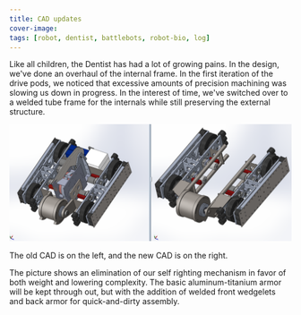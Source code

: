 ```yaml
---
title: CAD updates
cover-image: 
tags: [robot, dentist, battlebots, robot-bio, log]
---
```


Like all children, the Dentist has had a lot of growing pains. In the design, we've done an overhaul of the internal frame. In the first iteration of the drive pods, we noticed that excessive amounts of precision machining was slowing us down in progress. In the interest of time, we've switched over to a welded tube frame for the internals while still preserving the external structure.

![old vs new cad](/img/crc/botcat.png)

The old CAD is on the left, and the new CAD is on the right.

The picture shows an elimination of our self righting mechanism in favor of both weight and lowering complexity. The basic aluminum-titanium armor will be kept through out, but with the addition of welded front wedgelets and back armor for quick-and-dirty assembly.


[anchorcms]:   https://anchorcms.com/
[jekyll]:      http://jekyllrb.com
[jekyll-gh]:   https://github.com/jekyll/jekyll
[jekyll-help]: https://github.com/jekyll/jekyll-help
[githubpages]: https://pages.github.com/
[mywebsite]:   https://github.com/rebeccali/holo-alfa/
[holoalfa]:    https://github.com/steinvc/holo-alfa
[ppprs]:       http://www.powerracingseries.org/
[dvr]:    	   http://www.ti.com/product/drv8302
[chainsawfet]: http://www.nxp.com/documents/data_sheet/PSMN7R0-100PS.pdf
[bayley]:      http://isopack.blogspot.com
[ninephase]:   https://github.com/rebeccali/ninephase
[dlab]:        dsdd
